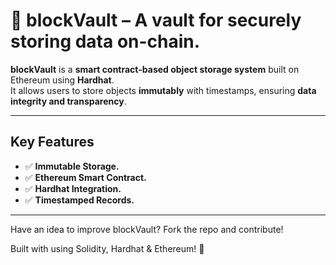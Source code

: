 # 🔗 blockVault – A vault for securely storing data on-chain.
**blockVault** is a **smart contract-based object storage system** built on Ethereum using **Hardhat**.  
It allows users to store objects **immutably** with timestamps, ensuring **data integrity and transparency**.  

---

## **Key Features**
- ✅ **Immutable Storage.**
- ✅ **Ethereum Smart Contract.**  
- ✅ **Hardhat Integration.** 
- ✅ **Timestamped Records.**  

---
 Have an idea to improve blockVault? Fork the repo and contribute!
 
 Built with using Solidity, Hardhat & Ethereum! 🚀
